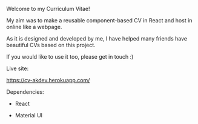 Welcome to my Curriculum Vitae!

My aim was to make a reusable component-based CV in React and host in online like a webpage.

As it is designed and developed by me, I have helped many friends have beautiful CVs based on this project.

If you would like to use it too, please get in touch :)

Live site:

https://cv-akdev.herokuapp.com/

Dependencies:

- React

- Material UI
